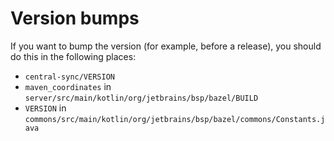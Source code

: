 # Version bumps

If you want to bump the version (for example, before a release), you should do this in the following places:

- `central-sync/VERSION`
- `maven_coordinates` in `server/src/main/kotlin/org/jetbrains/bsp/bazel/BUILD`
- `VERSION` in `commons/src/main/kotlin/org/jetbrains/bsp/bazel/commons/Constants.java`
